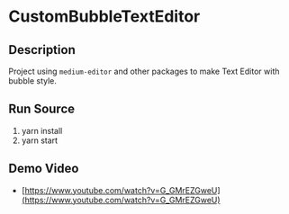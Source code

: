 # CustomBubbleTextEditor

## Description

Project using `medium-editor` and other packages to make Text Editor with bubble style.

## Run Source

1. yarn install
2. yarn start

## Demo Video

- [https://www.youtube.com/watch?v=G_GMrEZGweU](https://www.youtube.com/watch?v=G_GMrEZGweU)
